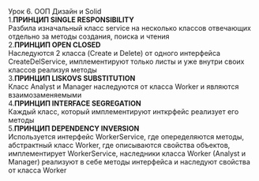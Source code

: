 Урок 6. ООП Дизайн и Solid\
1.**ПРИНЦИП SINGLE RESPONSIBILITY**\
Разбила изначальный класс service на несколько классов отвечающих отдельно за методы создания,
поиска и чтения\
2.**ПРИНЦИП OPEN CLOSED**\
Наследуются 2 класса (Create и Delete) от одного интерфейса CreateDelService, имплементируют только листы
и уже внутри своих классов реализуя методы\
3.**ПРИНЦИП LISKOVS SUBSTITUTION**\
Класс Analyst и Manager наследуются от класса Worker и являются взаимозаменяемыми\
4.**ПРИНЦИП INTERFACE SEGREGATION**\
Каждый класс, который имплементируют инткрфейс реализует его методы\
5.**ПРИНЦИП DEPENDENCY INVERSION**\
Используется интерфейс WorkerService, где опеределяются методы, абстрактный класс Worker, где описываются
свойства объектов, имплементирует WorkerService, наследники класса Worker (Analyst и Manager) реализуют в себе
методы интерфейса и наследуют свойства от класса Worker
